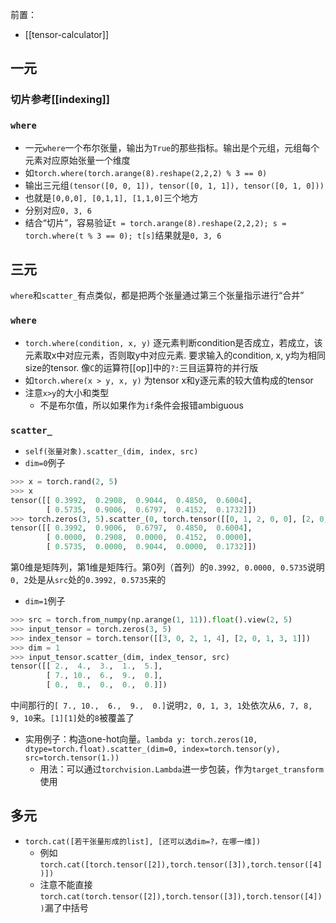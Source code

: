 前置：
- [[tensor-calculator]]

## 一元
### 切片参考[[indexing]]
### `where`
- 一元`where`一个布尔张量，输出为`True`的那些指标。输出是个元组，元组每个元素对应原始张量一个维度
- 如`torch.where(torch.arange(8).reshape(2,2,2) % 3 == 0)`
- 输出三元组`(tensor([0, 0, 1]), tensor([0, 1, 1]), tensor([0, 1, 0]))`
- 也就是`[0,0,0], [0,1,1], [1,1,0]`三个地方
- 分别对应`0, 3, 6`
- 结合“切片”，容易验证`t = torch.arange(8).reshape(2,2,2); s = torch.where(t % 3 == 0); t[s]`结果就是`0, 3, 6`
## 三元
`where`和`scatter_`有点类似，都是把两个张量通过第三个张量指示进行“合并”
### `where`
- `torch.where(condition, x, y)`
逐元素判断condition是否成立，若成立，该元素取x中对应元素，否则取y中对应元素.
要求输入的condition, x, y均为相同size的tensor.
像`C`的运算符[[op]]中的`?:`三目运算符的并行版
- 如`torch.where(x > y, x, y)`
为tensor x和y逐元素的较大值构成的tensor
- 注意`x>y`的大小和类型
  - 不是布尔值，所以如果作为`if`条件会报错ambiguous
### `scatter_`
- `self(张量对象).scatter_(dim, index, src)`
- `dim=0`例子
```python
>>> x = torch.rand(2, 5)
>>> x
tensor([[ 0.3992,  0.2908,  0.9044,  0.4850,  0.6004],
        [ 0.5735,  0.9006,  0.6797,  0.4152,  0.1732]])
>>> torch.zeros(3, 5).scatter_(0, torch.tensor([[0, 1, 2, 0, 0], [2, 0, 0, 1, 2]]), x)
tensor([[ 0.3992,  0.9006,  0.6797,  0.4850,  0.6004],
        [ 0.0000,  0.2908,  0.0000,  0.4152,  0.0000],
        [ 0.5735,  0.0000,  0.9044,  0.0000,  0.1732]])
```
第0维是矩阵列，第1维是矩阵行。第0列（首列）的`0.3992, 0.0000, 0.5735`说明`0, 2`处是从`src`处的`0.3992, 0.5735`来的
- `dim=1`例子
```python
>>> src = torch.from_numpy(np.arange(1, 11)).float().view(2, 5)
>>> input_tensor = torch.zeros(3, 5)
>>> index_tensor = torch.tensor([[3, 0, 2, 1, 4], [2, 0, 1, 3, 1]])
>>> dim = 1
>>> input_tensor.scatter_(dim, index_tensor, src)
tensor([[ 2.,  4.,  3.,  1.,  5.],
        [ 7., 10.,  6.,  9.,  0.],
        [ 0.,  0.,  0.,  0.,  0.]])
```
中间那行的`[ 7., 10.,  6.,  9.,  0.]`说明`2, 0, 1, 3, 1`处依次从`6, 7, 8, 9, 10`来。`[1][1]`处的`8`被覆盖了
- 实用例子：构造one-hot向量。`lambda y: torch.zeros(10, dtype=torch.float).scatter_(dim=0, index=torch.tensor(y), src=torch.tensor(1.))`
  - 用法：可以通过`torchvision.Lambda`进一步包装，作为`target_transform`使用
## 多元
- `torch.cat([若干张量形成的list], [还可以选dim=?，在哪一维])`
  - 例如`torch.cat([torch.tensor([2]),torch.tensor([3]),torch.tensor([4])])`
  - 注意不能直接`torch.cat(torch.tensor([2]),torch.tensor([3]),torch.tensor([4]))`漏了中括号